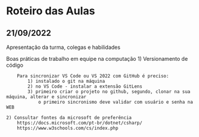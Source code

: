 # Roteiro das Aulas

## 21/09/2022

Apresentação da turma, colegas e habilidades

Boas práticas de trabalho em equipe na computação
    1) Versionamento de código

        Para sincronizar VS Code ou VS 2022 com GitHub é preciso:
            1) instalado o git na máquina
            2) no VS Code - instalar a extensão GitLens
            3) primeiro criar o projeto no github, segundo, clonar na sua máquina, alterar e sincronizar
                o primeiro sincronismo deve validar com usuário e senha na WEB

    2) Consultar fontes da microsoft de preferência
        https://docs.microsoft.com/pt-br/dotnet/csharp/
        https://www.w3schools.com/cs/index.php


